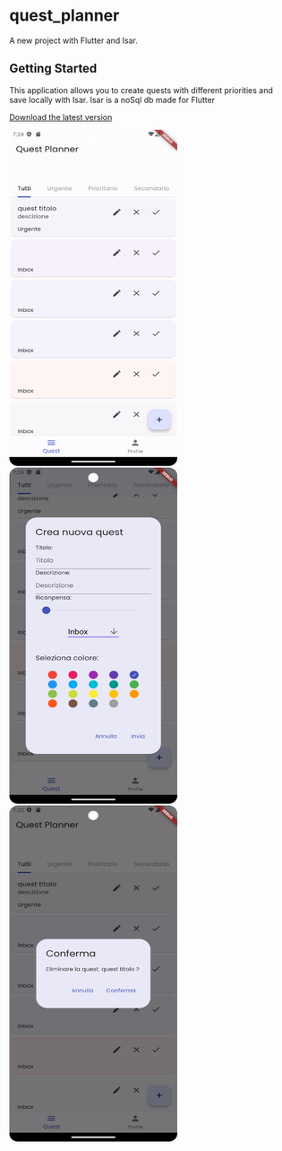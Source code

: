 # quest_planner

A new project with Flutter and Isar.

## Getting Started

This application allows you to create quests with different priorities and save locally with Isar.
Isar is a noSql db made for Flutter

[Download the latest version](https://github.com/mike0697/quest_planner/tree/master/release)

<img src="/images/img0.png" alt="Home" width="300" height="600"><img src="/images/img1.png" alt="Home" width="300" height="600"><img src="/images/img2.png" alt="Home" width="300" height="600">

